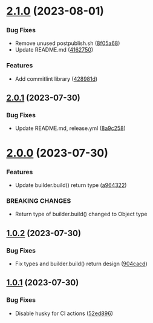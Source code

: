 # [2.1.0](https://github.com/SylvanasCry/schema-registry-ajv/compare/v2.0.1...v2.1.0) (2023-08-01)


### Bug Fixes

* Remove unused postpublish.sh ([8f05a68](https://github.com/SylvanasCry/schema-registry-ajv/commit/8f05a68498903dd0361418abd2e24c36affd70b2))
* Update README.md ([4162750](https://github.com/SylvanasCry/schema-registry-ajv/commit/4162750e47610d6e6bbd31083a9b863a95ee2135))


### Features

* Add commitlint library ([428981d](https://github.com/SylvanasCry/schema-registry-ajv/commit/428981d17813119b59db036d42d5aeec315840ae))

## [2.0.1](https://github.com/SylvanasCry/schema-registry-ajv/compare/v2.0.0...v2.0.1) (2023-07-30)


### Bug Fixes

* Update README.md, release.yml ([8a9c258](https://github.com/SylvanasCry/schema-registry-ajv/commit/8a9c25846820a9e46ff5ba29503dec9f54774268))

# [2.0.0](https://github.com/SylvanasCry/schema-registry-ajv/compare/v1.0.2...v2.0.0) (2023-07-30)


### Features

* Update builder.build() return type ([a964322](https://github.com/SylvanasCry/schema-registry-ajv/commit/a964322c5a7c18acabd4ba1fd2e1169087f8632a))


### BREAKING CHANGES

* Return type of builder.build() changed to Object type

## [1.0.2](https://github.com/SylvanasCry/schema-registry-ajv/compare/v1.0.1...v1.0.2) (2023-07-30)


### Bug Fixes

* Fix types and builder.build() return design ([904cacd](https://github.com/SylvanasCry/schema-registry-ajv/commit/904cacd9275b4e2751066ec61b28de77493e3341))

## [1.0.1](https://github.com/SylvanasCry/schema-registry-ajv/compare/v1.0.0...v1.0.1) (2023-07-30)


### Bug Fixes

* Disable husky for CI actions ([52ed896](https://github.com/SylvanasCry/schema-registry-ajv/commit/52ed8968ef12fa3296f09e710860d0c2b578320e))
